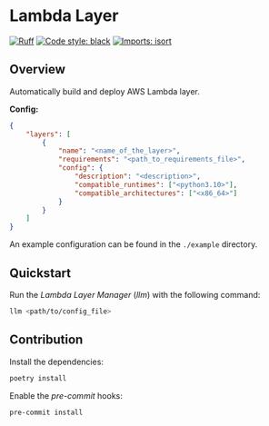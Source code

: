 # Lambda Layer

[![Ruff](https://img.shields.io/endpoint?url=https://raw.githubusercontent.com/charliermarsh/ruff/main/assets/badge/v1.json)](https://github.com/charliermarsh/ruff)
[![Code style: black](https://img.shields.io/badge/code%20style-black-000000.svg?style=flat-square)](https://github.com/psf/black)
[![Imports: isort](https://img.shields.io/badge/%20imports-isort-%231674b1?style=flat-square&labelColor=ef8336)](https://pycqa.github.io/isort/)

## Overview

Automatically build and deploy AWS Lambda layer.

**Config:**
```json
{
	"layers": [
		{
			"name": "<name_of_the_layer>",
			"requirements": "<path_to_requirements_file>",
			"config": {
				"description": "<description>",
				"compatible_runtimes": ["<python3.10>"],
				"compatible_architectures": ["<x86_64>"]
			}
		}
	]
}
```

An example configuration can be found in the `./example` directory.

## Quickstart

Run the *Lambda Layer Manager* (*llm*) with the following command:
```bash
llm <path/to/config_file>
```

## Contribution

Install the dependencies:
```bash
poetry install
```

Enable the *pre-commit* hooks:
```bash
pre-commit install
```

